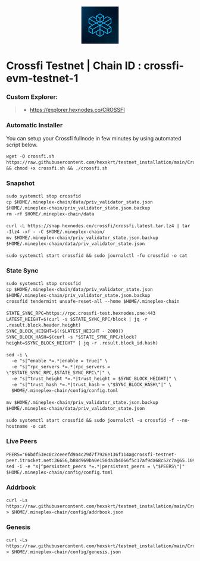 <p align="center">
  <img height="100" height="auto" src="https://github.com/hexskrt/logos/blob/main/crossfi.jpg?raw=true">
</p>

# Crossfi Testnet | Chain ID : crossfi-evm-testnet-1

### Custom Explorer:
>-  https://explorer.hexnodes.co/CROSSFI

### Automatic Installer
You can setup your Crossfi fullnode in few minutes by using automated script below.
```
wget -O crossfi.sh https://raw.githubusercontent.com/hexskrt/testnet_installation/main/Crossfi/crossfi.sh && chmod +x crossfi.sh && ./crossfi.sh
```

### Snapshot
```
sudo systemctl stop crossfid
cp $HOME/.mineplex-chain/data/priv_validator_state.json $HOME/.mineplex-chain/priv_validator_state.json.backup
rm -rf $HOME/.mineplex-chain/data

curl -L https://snap.hexnodes.co/crossfi/crossfi.latest.tar.lz4 | tar -Ilz4 -xf - -C $HOME/.mineplex-chain/
mv $HOME/.mineplex-chain/priv_validator_state.json.backup $HOME/.mineplex-chain/data/priv_validator_state.json

sudo systemctl start crossfid && sudo journalctl -fu crossfid -o cat
```

### State Sync
```
sudo systemctl stop crossfid
cp $HOME/.mineplex-chain/data/priv_validator_state.json $HOME/.mineplex-chain/priv_validator_state.json.backup
crossfid tendermint unsafe-reset-all --home $HOME/.mineplex-chain

STATE_SYNC_RPC=https://rpc.crossfi-test.hexnodes.one:443
LATEST_HEIGHT=$(curl -s $STATE_SYNC_RPC/block | jq -r .result.block.header.height)
SYNC_BLOCK_HEIGHT=$(($LATEST_HEIGHT - 2000))
SYNC_BLOCK_HASH=$(curl -s "$STATE_SYNC_RPC/block?height=$SYNC_BLOCK_HEIGHT" | jq -r .result.block_id.hash)

sed -i \
  -e "s|^enable *=.*|enable = true|" \
  -e "s|^rpc_servers *=.*|rpc_servers = \"$STATE_SYNC_RPC,$STATE_SYNC_RPC\"|" \
  -e "s|^trust_height *=.*|trust_height = $SYNC_BLOCK_HEIGHT|" \
  -e "s|^trust_hash *=.*|trust_hash = \"$SYNC_BLOCK_HASH\"|" \
  $HOME/.mineplex-chain/config/config.toml

mv $HOME/.mineplex-chain/priv_validator_state.json.backup $HOME/.mineplex-chain/data/priv_validator_state.json

sudo systemctl start crossfid && sudo journalctl -u crossfid -f --no-hostname -o cat
```

### Live Peers
```
PEERS="66bdf53ec0c2ceeefd9a4c29d7f7926e136f114a@crossfi-testnet-peer.itrocket.net:36656,b88d969ba0e158da1b4066f5c17af9da68c52c7a@65.109.53.24:44656,5ebd3b1590d7383c0bb6696ad364934d7f1c984e@160.202.128.199:56156,dda09f9625cab3fb655c22ef85d756fc77132b9d@167.235.102.45:10956,01e0df1e6932c371640cf44e80c8f0fd28675a6b@65.109.93.58:26056,c8914e513463791d91cc9ab35035c0c1111f307f@84.247.183.225:36656,b0b01c08d7d4c6c2740cc5fe6ea74eb7fdde64f2@38.242.151.229:26656,94eac2bd4f373b31ee9897fd5a2ab4a05080390b@65.108.127.160:26656"
sed -i -e "s|^persistent_peers *=.*|persistent_peers = \"$PEERS\"|" $HOME/.mineplex-chain/config/config.toml
```

### Addrbook
```
curl -Ls https://raw.githubusercontent.com/hexskrt/testnet_installation/main/Crossfi/addrbook.json > $HOME/.mineplex-chain/config/addrbook.json
```
### Genesis
```
curl -Ls https://raw.githubusercontent.com/hexskrt/testnet_installation/main/Crossfi/genesis.json > $HOME/.mineplex-chain/config/genesis.json
```